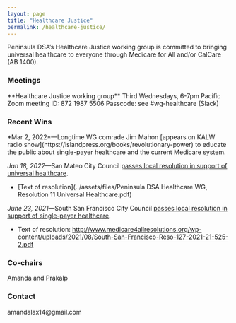 ```yaml
---
layout: page
title: "Healthcare Justice"
permalink: /healthcare-justice/
---
```

Peninsula DSA’s Healthcare Justice working group is committed to bringing universal healthcare to everyone through Medicare for All and/or CalCare (AB 1400). 


<h3>Meetings</h3>
**Healthcare Justice working group**
Third Wednesdays, 6-7pm Pacific
Zoom meeting ID: 872 1987 5506
Passcode: see #wg-healthcare (Slack)

<h3>Recent Wins</h3>
*Mar 2, 2022*—Longtime WG comrade Jim Mahon [appears on KALW radio show](https://islandpress.org/books/revolutionary-power) to educate the public about single-payer healthcare and the current Medicare system.

*Jan 18, 2022*—San Mateo City Council [passes local resolution in support of universal healthcare](https://patch.com/california/sanmateo/san-mateo-city-council-signals-support-universal-healthcare).
* [Text of resolution](../assets/files/Peninsula DSA Healthcare WG, Resolution 11 Universal Healthcare.pdf)

*June 23, 2021*—South San Francisco City Council [passes local resolution in support of single-payer healthcare](https://www.smdailyjournal.com/news/local/south-san-francisco-council-supports-single-payer-health-effort/article_db5cb4ec-d7e3-11eb-9efe-6b9ca400d1e6.html).
* Text of resolution: http://www.medicare4allresolutions.org/wp-content/uploads/2021/08/South-San-Francisco-Reso-127-2021-21-525-2.pdf

<h3>Co-chairs</h3>
Amanda and Prakalp

<h3>Contact</h3>
amandalax14@gmail.com 
